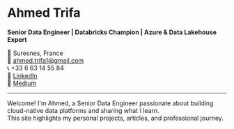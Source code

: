 # Ahmed Trifa

**Senior Data Engineer | Databricks Champion | Azure & Data Lakehouse Expert**

📍 Suresnes, France  
📧 [ahmed.trifa1@gmail.com](mailto:ahmed.trifa1@gmail.com)  
📞 +33 6 63 14 55 84  
🔗 [LinkedIn](https://www.linkedin.com/in/ahmed-trifa-6a919ba8/)  
📝 [Medium](https://medium.com/@ahmed.trifa1)

---

Welcome! I'm Ahmed, a Senior Data Engineer passionate about building cloud-native data platforms and sharing what I learn.  
This site highlights my personal projects, articles, and professional journey.
